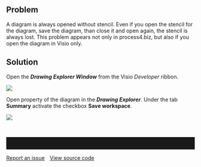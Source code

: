 ## Problem

A diagram is always opened without stencil. Even if you open the stencil
for the diagram, save the diagram, than close it and open again, the
stencil is always lost. This problem appears not only in process4.biz,
but also if you open the diagram in Visio only.

## Solution

Open the ***Drawing Explorer Window*** from the Visio *Developer*
ribbon.

![](//images.ctfassets.net/utx1h0gfm1om/5i2OBYR8HCaYKYSw4AsEoa/81ca1bc7b7459bef1aeb179013aa9244/329660.png)

Open property of the diagram in the ***Drawing Explorer***. Under the
tab **Summary** activate the checkbox **Save workspace**.

![](//images.ctfassets.net/utx1h0gfm1om/bTjduTe7bqYa8mqGeU0IM/f08880e91e44ccacb988bf90eb56beeb/329654.png)

 



<hr style="padding-top:2rem" />
<a href="https://github.com/process4/docs/issues" target="_blank" class="bgw btn btn-primary btn-lg shadow-sm">Report an issue</a>
<a href="https://github.com/process4/docs" target="_blank" class="bgw btn btn-primary btn-lg shadow-sm" style="margin-left:10px;">View source code</a>